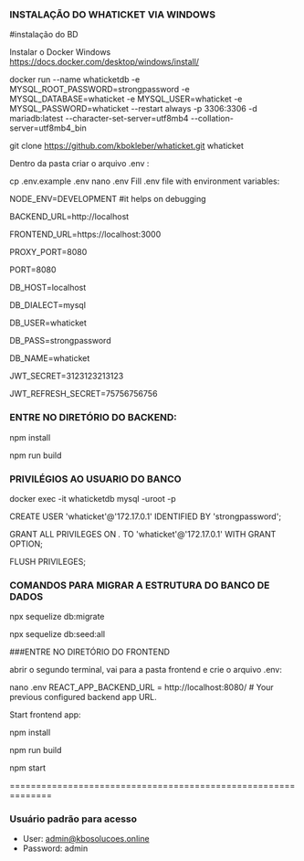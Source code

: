 ### INSTALAÇÃO DO WHATICKET VIA WINDOWS

#instalação do BD

Instalar o Docker Windows https://docs.docker.com/desktop/windows/install/

docker run --name whaticketdb -e MYSQL_ROOT_PASSWORD=strongpassword -e MYSQL_DATABASE=whaticket -e MYSQL_USER=whaticket -e MYSQL_PASSWORD=whaticket --restart always -p 3306:3306 -d mariadb:latest --character-set-server=utf8mb4 --collation-server=utf8mb4_bin

git clone https://github.com/kbokleber/whaticket.git whaticket

Dentro da pasta criar o arquivo .env :

cp .env.example .env
nano .env
Fill .env file with environment variables:

NODE_ENV=DEVELOPMENT      #it helps on debugging

BACKEND_URL=http://localhost

FRONTEND_URL=https://localhost:3000

PROXY_PORT=8080

PORT=8080

DB_HOST=localhost

DB_DIALECT=mysql

DB_USER=whaticket

DB_PASS=strongpassword

DB_NAME=whaticket

JWT_SECRET=3123123213123

JWT_REFRESH_SECRET=75756756756

### ENTRE NO DIRETÓRIO DO BACKEND:

npm install

npm run build

### PRIVILÉGIOS AO USUARIO DO BANCO

docker exec -it whaticketdb mysql -uroot -p
	
CREATE USER 'whaticket'@'172.17.0.1' IDENTIFIED BY 'strongpassword';

GRANT ALL PRIVILEGES ON *.* TO 'whaticket'@'172.17.0.1' WITH GRANT OPTION;

FLUSH PRIVILEGES;

### COMANDOS PARA MIGRAR A ESTRUTURA DO BANCO DE DADOS

npx sequelize db:migrate

npx sequelize db:seed:all


###ENTRE NO DIRETÓRIO DO FRONTEND

abrir o segundo terminal, vai para a pasta frontend e crie o arquivo .env:


nano .env
REACT_APP_BACKEND_URL = http://localhost:8080/ # Your previous configured backend app URL.

Start frontend app:

npm install

npm run build

npm start

==============================================================

### Usuário padrão para acesso

* User: admin@kbosolucoes.online  
* Password: admin